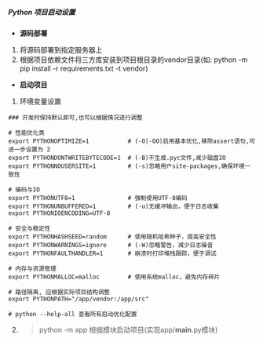 ##### Python 项目启动设置

- **源码部署**
1. 将源码部署到指定服务器上
2. 根据项目依赖文件将三方库安装到项目根目录的vendor目录(如: python -m pip install -r requirements.txt -t vendor)

- **启动项目**
1. 环境变量设置
```shell
### 开发时保持默认即可,也可以根据情况进行调整

# 性能优化类
export PYTHONOPTIMIZE=1           # (-O|-OO)启用基本优化,移除assert语句,可进一步设置为 2
export PYTHONDONTWRITEBYTECODE=1  # (-B)不生成.pyc文件,减少磁盘IO
export PYTHONNOUSERSITE=1         # (-s)忽略用户site-packages,确保环境一致性

# 编码与IO
export PYTHONUTF8=1               # 强制使用UTF-8编码
export PYTHONUNBUFFERED=1         # (-u)无缓冲输出，便于日志收集
export PYTHONIOENCODING=UTF-8

# 安全与稳定性
export PYTHONHASHSEED=random      # 使用随机哈希种子，提高安全性
export PYTHONWARNINGS=ignore      # (-W)忽略警告，减少日志噪音
export PYTHONFAULTHANDLER=1       # 崩溃时打印堆栈跟踪，便于调试

# 内存与资源管理
export PYTHONMALLOC=malloc        # 使用系统malloc，避免内存碎片

# 路径隔离, 应根据实际项目结构调整
export PYTHONPATH="/app/vendor:/app/src"

# python --help-all 查看所有启动优化配置
```
2. > python -m app 根据模块启动项目(实现app/__main__.py模块)